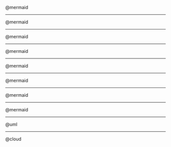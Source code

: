 @mermaid[](src/alice.mmd)

---
@mermaid[](src/bob.mmd)

---
@mermaid[](src/flow.mmd)

---
@mermaid[](src/gannt.mmd)

---
@mermaid[](src/git.mmd)

---
@mermaid[](src/mattias.mmd)

---
@mermaid[](src/pie.mmd)

---
@mermaid[](src/seq.mmd)

---

@uml[](src/demo.puml)

---

@cloud[](src/cloud.py)

